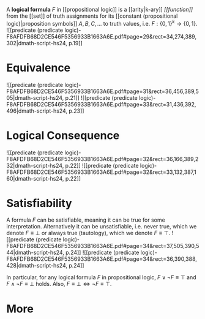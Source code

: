 
A **logical formula** $F$ in [[propositional logic]] is a [[arity|k-ary]] *[[function]]* from the [[set]] of truth assignments for its [[constant (propositional logic)|proposition symbols]] $A, B, C, \dots$ to truth values, i.e. $F :\{0, 1\}^k \to \{0,1\}$.
![[predicate (predicate logic)-F8AFDFB68D2CE546F5356933B1663A6E.pdf#page=29&rect=34,274,389,302|dmath-script-hs24, p.19]]


# Equivalence
![[predicate (predicate logic)-F8AFDFB68D2CE546F5356933B1663A6E.pdf#page=31&rect=36,456,389,505|dmath-script-hs24, p.21]]
![[predicate (predicate logic)-F8AFDFB68D2CE546F5356933B1663A6E.pdf#page=33&rect=31,436,392,496|dmath-script-hs24, p.23]]


# Logical Consequence
![[predicate (predicate logic)-F8AFDFB68D2CE546F5356933B1663A6E.pdf#page=32&rect=36,166,389,232|dmath-script-hs24, p.22]]
![[predicate (predicate logic)-F8AFDFB68D2CE546F5356933B1663A6E.pdf#page=32&rect=33,132,387,160|dmath-script-hs24, p.22]]


# Satisfiability
A formula $F$ can be satisfiable, meaning it can be true for some interpretation. Alternatively it can be unsatisfiable, i.e. never true, which we denote $F\equiv \bot$ or always true (tautology), which we denote $F\equiv \top$.
![[predicate (predicate logic)-F8AFDFB68D2CE546F5356933B1663A6E.pdf#page=34&rect=37,505,390,544|dmath-script-hs24, p.24]]
![[predicate (predicate logic)-F8AFDFB68D2CE546F5356933B1663A6E.pdf#page=34&rect=36,390,388,428|dmath-script-hs24, p.24]]

In particular, for any logical formula $F$ in propositional logic, $F\lor \neg F \equiv \top$ and $F\land \neg F \equiv \bot$ holds. Also, $F\equiv \bot \iff \neg F \equiv \top$.


# More
